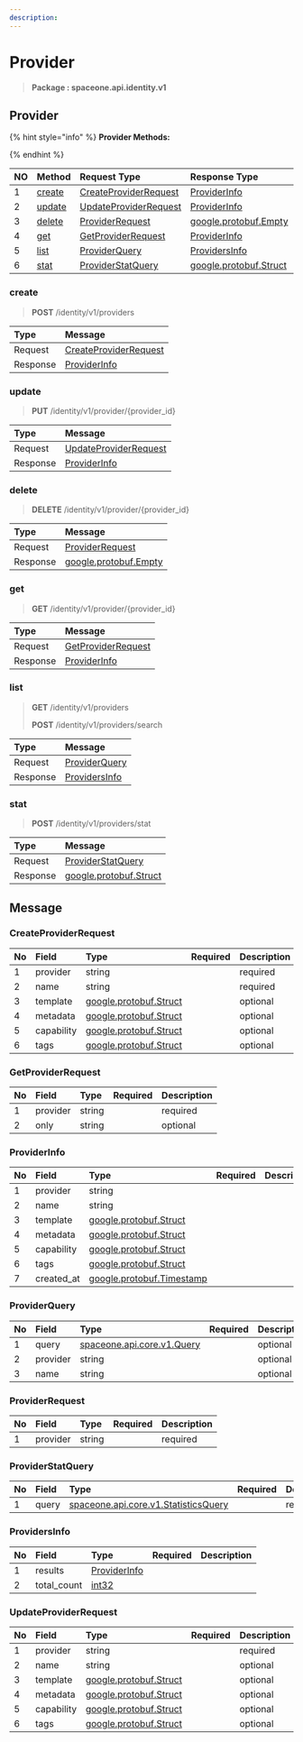 ```yaml
---
description:  
---
```

# Provider

>  **Package : spaceone.api.identity.v1**

## Provider

{% hint style="info" %}
**Provider Methods:**

{%  endhint %}


| NO |  Method | Request Type | Response Type | Description |
| :--- | :--- | :--- | :--- | :--- |
| 1 | [create](Provider.md#create)| [CreateProviderRequest](Provider.md#createproviderrequest)| [ProviderInfo](Provider.md#providerinfo) |  |
| 2 | [update](Provider.md#update)| [UpdateProviderRequest](Provider.md#updateproviderrequest)| [ProviderInfo](Provider.md#providerinfo) |  |
| 3 | [delete](Provider.md#delete)| [ProviderRequest](Provider.md#providerrequest)|[google.protobuf.Empty](https://github.com/protocolbuffers/protobuf/blob/master/src/google/protobuf/empty.proto)|  |
| 4 | [get](Provider.md#get)| [GetProviderRequest](Provider.md#getproviderrequest)| [ProviderInfo](Provider.md#providerinfo) |  |
| 5 | [list](Provider.md#list)| [ProviderQuery](Provider.md#providerquery)| [ProvidersInfo](Provider.md#providersinfo) |  |
| 6 | [stat](Provider.md#stat)| [ProviderStatQuery](Provider.md#providerstatquery)|[google.protobuf.Struct](https://github.com/protocolbuffers/protobuf/blob/master/src/google/protobuf/struct.proto)|  |

### create
> **POST** /identity/v1/providers
>



| Type | Message |
| :--- | :--- |
| Request | [CreateProviderRequest](Provider.md#createproviderrequest) |
| Response |  [ProviderInfo](Provider.md#providerinfo)  |



### update
> **PUT** /identity/v1/provider/{provider_id}
>



| Type | Message |
| :--- | :--- |
| Request | [UpdateProviderRequest](Provider.md#updateproviderrequest) |
| Response |  [ProviderInfo](Provider.md#providerinfo)  |



### delete
> **DELETE** /identity/v1/provider/{provider_id}
>



| Type | Message |
| :--- | :--- |
| Request | [ProviderRequest](Provider.md#providerrequest) |
| Response | [google.protobuf.Empty](https://github.com/protocolbuffers/protobuf/blob/master/src/google/protobuf/empty.proto) |



### get
> **GET** /identity/v1/provider/{provider_id}
>



| Type | Message |
| :--- | :--- |
| Request | [GetProviderRequest](Provider.md#getproviderrequest) |
| Response |  [ProviderInfo](Provider.md#providerinfo)  |



### list
> **GET** /identity/v1/providers
>
> **POST** /identity/v1/providers/search




| Type | Message |
| :--- | :--- |
| Request | [ProviderQuery](Provider.md#providerquery) |
| Response |  [ProvidersInfo](Provider.md#providersinfo)  |



### stat
> **POST** /identity/v1/providers/stat
>



| Type | Message |
| :--- | :--- |
| Request | [ProviderStatQuery](Provider.md#providerstatquery) |
| Response | [google.protobuf.Struct](https://github.com/protocolbuffers/protobuf/blob/master/src/google/protobuf/struct.proto) |





## Message

### CreateProviderRequest
| No | Field | Type | Required | Description |
| :--- | :--- | :--- | :--- | :--- |
| 1 | provider |string | |required|
| 2 | name |string | |required|
| 3 | template |[google.protobuf.Struct](https://github.com/protocolbuffers/protobuf/blob/master/src/google/protobuf/struct.proto) | |optional|
| 4 | metadata |[google.protobuf.Struct](https://github.com/protocolbuffers/protobuf/blob/master/src/google/protobuf/struct.proto) | |optional|
| 5 | capability |[google.protobuf.Struct](https://github.com/protocolbuffers/protobuf/blob/master/src/google/protobuf/struct.proto) | |optional|
| 6 | tags |[google.protobuf.Struct](https://github.com/protocolbuffers/protobuf/blob/master/src/google/protobuf/struct.proto) | |optional|

### GetProviderRequest
| No | Field | Type | Required | Description |
| :--- | :--- | :--- | :--- | :--- |
| 1 | provider |string | |required|
| 2 | only |string | |optional|

### ProviderInfo
| No | Field | Type | Required | Description |
| :--- | :--- | :--- | :--- | :--- |
| 1 | provider |string | ||
| 2 | name |string | ||
| 3 | template |[google.protobuf.Struct](https://github.com/protocolbuffers/protobuf/blob/master/src/google/protobuf/struct.proto) | ||
| 4 | metadata |[google.protobuf.Struct](https://github.com/protocolbuffers/protobuf/blob/master/src/google/protobuf/struct.proto) | ||
| 5 | capability |[google.protobuf.Struct](https://github.com/protocolbuffers/protobuf/blob/master/src/google/protobuf/struct.proto) | ||
| 6 | tags |[google.protobuf.Struct](https://github.com/protocolbuffers/protobuf/blob/master/src/google/protobuf/struct.proto) | ||
| 7 | created_at |[google.protobuf.Timestamp](https://github.com/protocolbuffers/protobuf/blob/master/src/google/protobuf/timestamp.proto) | ||

### ProviderQuery
| No | Field | Type | Required | Description |
| :--- | :--- | :--- | :--- | :--- |
| 1 | query |[spaceone.api.core.v1.Query](https://spaceone-dev.gitbook.io/api-reference/common-v1/search-query) | |optional|
| 2 | provider |string | |optional|
| 3 | name |string | |optional|

### ProviderRequest
| No | Field | Type | Required | Description |
| :--- | :--- | :--- | :--- | :--- |
| 1 | provider |string | |required|

### ProviderStatQuery
| No | Field | Type | Required | Description |
| :--- | :--- | :--- | :--- | :--- |
| 1 | query |[spaceone.api.core.v1.StatisticsQuery](https://spaceone-dev.gitbook.io/api-reference/common-v1/statistics-query) | |required|

### ProvidersInfo
| No | Field | Type | Required | Description |
| :--- | :--- | :--- | :--- | :--- |
| 1 | results |[ProviderInfo](Provider.md#providerinfo) | ||
| 2 | total_count |[int32](https://github.com/protocolbuffers/protobuf/blob/master/src/google/protobuf/type.proto) | ||

### UpdateProviderRequest
| No | Field | Type | Required | Description |
| :--- | :--- | :--- | :--- | :--- |
| 1 | provider |string | |required|
| 2 | name |string | |optional|
| 3 | template |[google.protobuf.Struct](https://github.com/protocolbuffers/protobuf/blob/master/src/google/protobuf/struct.proto) | |optional|
| 4 | metadata |[google.protobuf.Struct](https://github.com/protocolbuffers/protobuf/blob/master/src/google/protobuf/struct.proto) | |optional|
| 5 | capability |[google.protobuf.Struct](https://github.com/protocolbuffers/protobuf/blob/master/src/google/protobuf/struct.proto) | |optional|
| 6 | tags |[google.protobuf.Struct](https://github.com/protocolbuffers/protobuf/blob/master/src/google/protobuf/struct.proto) | |optional|
